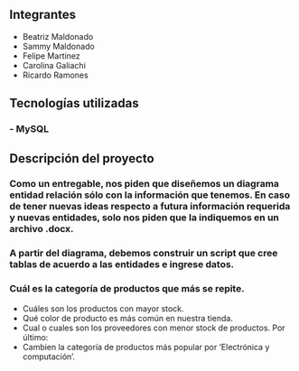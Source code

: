 
## Integrantes
- Beatriz Maldonado
- Sammy Maldonado
- Felipe Martinez
- Carolina Galiachi
- Ricardo Ramones

## Tecnologías utilizadas

### - MySQL

## Descripción del proyecto
### Como un entregable, nos piden que diseñemos un diagrama entidad relación sólo con la información que tenemos. En caso de tener nuevas ideas respecto a futura información requerida y nuevas entidades, solo nos piden que la indiquemos en un archivo .docx.

### A partir del diagrama, debemos construir un script que cree tablas de acuerdo a las entidades e ingrese datos.

### Cuál es la categoría de productos que más se repite.
- Cuáles son los productos con mayor stock.
- Qué color de producto es más común en nuestra tienda.
- Cual o cuales son los proveedores con menor stock de productos.
Por último:
- Cambien la categoría de productos más popular por ‘Electrónica y computación’.